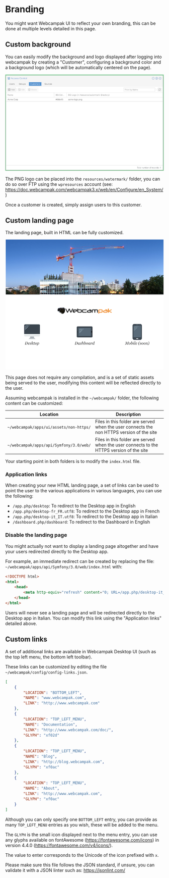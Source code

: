 # Branding

You might want Webcampak UI to reflect your own branding, this can be done at multiple levels detailed in this page.
 
## Custom background

You can easily modify the background and logo displayed after logging into webcampak by creating a "Customer", configuring a background color and a background logo (which will be automatically centered on the page).

[![Customer branding](images/branding_customer.png "Customer branding")](images/branding_customer.png "Click to see the full image.")

The PNG logo can be placed into the `resources/watermark/` folder, you can do so over FTP using the `wpresources` account (see: https://doc.webcampak.com/webcampak3.x/web/en/Configure/en_System/)

Once a customer is created, simply assign users to this customer.

## Custom landing page

The landing page, built in HTML can be fully customized.

[![Landing page](images/branding_landing.png "Landing page")](images/branding_landing.png "Click to see the full image.")

This page does not require any compilation, and is a set of static assets being served to the user, modifying this content will be reflected directly to the user.

Assuming webcampak is installed in the `~/webcampak/` folder, the following content can be customized:

| Location | Description |
| --- | --- |
| `~/webcampak/apps/ui/assets/non-https/` | Files in this folder are served when the user connects the non HTTPS version of the site |
| `~/webcampak/apps/api/Symfony/3.0/web/` | Files in this folder are served when the user connects to the HTTPS version of the site |

Your starting point in both folders is to modify the `index.html` file.

### Application links

When creating your new HTML landing page, a set of links can be used to point the user to the various applications in various languages, you can use the following:

* `/app.php/desktop`: To redirect to the Desktop app in English
* `/app.php/desktop-fr_FR.utf8`: To redirect to the Desktop app in French
* `/app.php/desktop-it_IT.utf8`: To redirect to the Desktop app in Italian
* `/dashboard.php/dashboard`: To redirect to the Dashboard in English

### Disable the landing page

You might actually not want to display a landing page altogether and have your users redirected directly to the Desktop app.

For example, an immediate redirect can be created by replacing the file: `~/webcampak/apps/api/Symfony/3.0/web/index.html` with:

```html
<!DOCTYPE html>
<html>
    <head>
        <meta http-equiv="refresh" content="0; URL=/app.php/desktop-it_IT.utf8" />
    </head>
</html>
```

Users will never see a landing page and will be redirected directly to the Desktop app in Italian. You can modify this link using the "Application links" detailed above.

## Custom links

A set of additional links are available in Webcampak Desktop UI (such as the top left menu, the bottom left toolbar).

These links can be customized by editing the file `~/webcampak/config/config-links.json`.

```json
[
    {
        "LOCATION": "BOTTOM_LEFT",
        "NAME": "www.webcampak.com",
        "LINK": "http://www.webcampak.com"
    },
    {
        "LOCATION": "TOP_LEFT_MENU",
        "NAME": "Documentation",
        "LINK": "http://www.webcampak.com/doc/",
        "GLYPH": "xf02d"
    },
    {
        "LOCATION": "TOP_LEFT_MENU",
        "NAME": "Blog",
        "LINK": "http://blog.webcampak.com",
        "GLYPH": "xf0ac"
    },
    {
        "LOCATION": "TOP_LEFT_MENU",
        "NAME": "About",
        "LINK": "http://www.webcampak.com",
        "GLYPH": "xf0ac"
    }
]
```

Although you can only specify one `BOTTOM_LEFT` entry, you can provide as many `TOP_LEFT_MENU` entries as you wish, these will be added to the menu.

The `GLYPH` is the small icon displayed next to the menu entry, you can use any glyphs available on fontAwesome (https://fontawesome.com/icons) in version 4.4.0 (https://fontawesome.com/v4/icons/).

The value to enter corresponds to the Unicode of the icon prefixed with `x`.

Please make sure this file follows the JSON standard, if unsure, you can validate it with a JSON linter such as: https://jsonlint.com/

